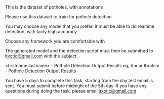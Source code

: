 This is the dataset of potholes, with annotations

Please use this dataset to train for pothole detection

You may choose any model that you prefer. It must be able to do realtime detection, with fairly high accuracy

Choose any framework you are comfortable with

The generated model and the detection script must then be submitted to itxotic@gmail.com with the subject

<firstname,lastname> - Pothole Detection Output Results
eg, Anuar Ibrahim - Pothole Detection Output Results

You have 5 days to complete this task, starting from the day test email is sent. You must submit before midnight of the 5th day.
If you have any questions during doing the task, please email itxotic@gmail.com
